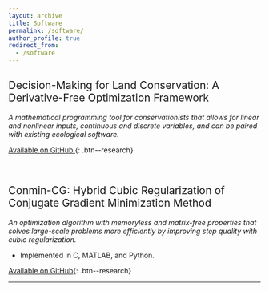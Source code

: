 ```yaml
---
layout: archive
title: Software
permalink: /software/
author_profile: true
redirect_from:
  - /software
---
```

<style type='text/css'>

  h2 {
font-weight:normal;
  }

</style>



## Decision-Making for Land Conservation: A Derivative-Free Optimization Framework

*A mathematical programming tool for conservationists that allows for linear and nonlinear inputs, continuous and discrete variables, and can be paired with existing ecological software.*

<a href="https://github.com/cassiebuhler/conservation-dfo" target="_blank" rel="noopener noreferrer"> Available on GitHub </a>{: .btn--research}

<br> 

## Conmin-CG: Hybrid Cubic Regularization of Conjugate Gradient Minimization Method

*An optimization algorithm with memoryless and matrix-free properties that solves large-scale problems more efficiently by improving step quality with cubic regularization.*
- Implemented in C, MATLAB, and Python.

<a href="https://github.com/cassiebuhler/ConminCG" target="_blank" rel="noopener noreferrer">Available on GitHub</a>{: .btn--research}



---
